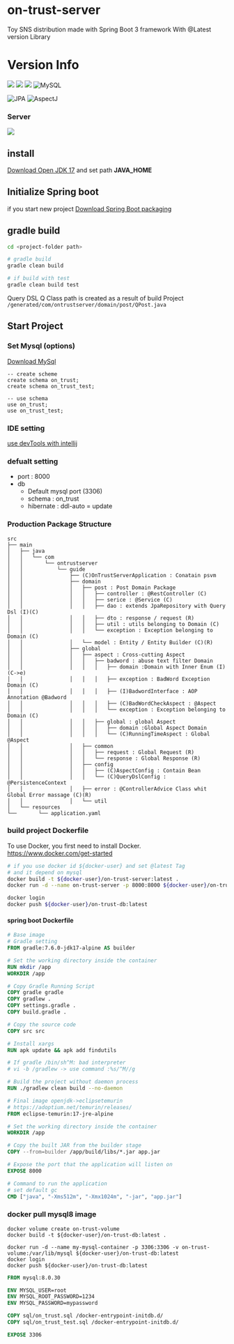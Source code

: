 # on-trust-server

Toy SNS distribution made with Spring Boot 3 framework With @Latest version Library

# Version Info

![](https://img.shields.io/badge/license-MIT-blue)
![](https://img.shields.io/badge/java-17-red)
![](https://img.shields.io/badge/spring%20boot-3.0.5-brightgreen)
![MySQL](https://img.shields.io/badge/MySQL-8-4479A1?style=flat)

![JPA](https://img.shields.io/badge/JPA-4285F4?style=flat)
![AspectJ](https://img.shields.io/badge/AspectJ-4285F4?style=flat)

### Server
![](https://img.shields.io/badge/AWS-yellow)

## install
[Download Open JDK 17](https://jdk.java.net/java-se-ri/17)
and set path **JAVA_HOME**

## Initialize Spring boot
if you start new project [Download Spring Boot packaging](https://start.spring.io/)

## gradle build
```bash
cd <project-folder path>

# gradle build
gradle clean build 

# if build with test 
gradle clean build test
```
Query DSL Q Class path is created as a result of build Project
`/generated/com/ontrustserver/domain/post/QPost.java`

## Start Project
### Set Mysql (options)
[Download MySql](https://dev.mysql.com/downloads/installer/)
```mysql
-- create scheme
create schema on_trust;
create schema on_trust_test;

-- use schema
use on_trust;
use on_trust_test;
```

### IDE setting
[use devTools with intellij](https://intellij-support.jetbrains.com/hc/en-us/community/posts/360003378800-How-to-configure-IDEA-for-Spring-Boot-DevTools)

### defualt setting
* port : 8000
* db
  * Default mysql port (3306)
  * schema : on_trust
  * hibernate : ddl-auto = update



### Production Package Structure

```textmate
src
├── main
│   ├── java
│   │   └── com
│   │       └── ontrustserver
│   │           └── guide
│   │               ├── (C)OnTrustServerApplication : Conatain psvm
│   │               ├── domain
│   │               │   ├── post : Post Domain Package
│   │               │   │   ├── controller : @RestController (C)
│   │               │   │   ├── serice : @Service (C)
│   │               │   │   ├── dao : extends JpaRepository with Query Dsl (I)(C) 
│   │               │   │   ├── dto : response / request (R)
│   │               │   │   ├── util : utils belonging to Domain (C)
│   │               │   │   └── exception : Exception belonging to Domain (C)
│   │               │   └── model : Entity / Entity Builder (C)(R)
│   │               ├── global
│   │               │   ├── aspect : Cross-cutting Aspect
│   │               │   │   ├── badword : abuse text filter Domain
│   │               │   │   │   ├── domain :Domain with Inner Enum (I)(C->e)
│   │               │   │   │   ├── exception : BadWord Exception Domain (C)
│   │               │   │   │   ├── (I)BadwordInterface : AOP Annotation @Badword
│   │               │   │   │   ├── (C)BadWordCheckAspect : @Aspect
│   │               │   │   │   └── exception : Exception belonging to Domain (C)
│   │               │   │   ├── global : global Aspect
│   │               │   │   │   ├── domain :Global Aspect Domain
│   │               │   │   │   └── (C)RunningTimeAspect : Global @Aspect
│   │               │   ├── common
│   │               │   │   ├── request : Global Request (R)
│   │               │   │   └── response : Global Response (R)
│   │               │   ├── config
│   │               │   │   ├── (C)AspectConfig : Contain Bean
│   │               │   │   └── (C)QueryDslConfig : @PersistenceContext
│   │               │   ├── error : @ControllerAdvice Class whit Global Error massage (C)(R) 
│   │               │   └── util
│   └── resources
└──       └── application.yaml
``` 

### build project Dockerfile
To use Docker, you first need to install Docker.
https://www.docker.com/get-started
```bash
# if you use docker id ${docker-user} and set @latest Tag
# and it depend on mysql
docker build -t ${docker-user}/on-trust-server:latest .
docker run -d --name on-trust-server -p 8000:8000 ${docker-user}/on-trust-server:latest

docker login
docker push ${docker-user}/on-trust-db:latest
``` 


#### spring boot Dockerfile
```dockerfile
# Base image
# Gradle setting
FROM gradle:7.6.0-jdk17-alpine AS builder

# Set the working directory inside the container
RUN mkdir /app
WORKDIR /app

# Copy Gradle Running Script
COPY gradle gradle
COPY gradlew .
COPY settings.gradle .
COPY build.gradle .

# Copy the source code
COPY src src

# Install xargs
RUN apk update && apk add findutils

# If gradle /bin/sh^M: bad interpreter
# vi -b /gradlew -> use command :%s/^M//g

# Build the project without daemon process
RUN ./gradlew clean build --no-daemon

# Final image openjdk->eclipsetemurin
# https://adoptium.net/temurin/releases/
FROM eclipse-temurin:17-jre-alpine

# Set the working directory inside the container
WORKDIR /app

# Copy the built JAR from the builder stage
COPY --from=builder /app/build/libs/*.jar app.jar

# Expose the port that the application will listen on
EXPOSE 8000

# Command to run the application
# set default gc
CMD ["java", "-Xms512m", "-Xmx1024m", "-jar", "app.jar"]

```

### docker pull mysql8 image
```shell
docker volume create on-trust-volume
docker build -t ${docker-user}/on-trust-db:latest .

docker run -d --name my-mysql-container -p 3306:3306 -v on-trust-volume:/var/lib/mysql ${docker-user}/on-trust-db:latest
docker login
docker push ${docker-user}/on-trust-db:latest
```

```dockerfile
FROM mysql:8.0.30

ENV MYSQL_USER=root
ENV MYSQL_ROOT_PASSWORD=1234
ENV MYSQL_PASSWORD=mypassword

COPY sql/on_trust.sql /docker-entrypoint-initdb.d/
COPY sql/on_trust_test.sql /docker-entrypoint-initdb.d/

EXPOSE 3306
```